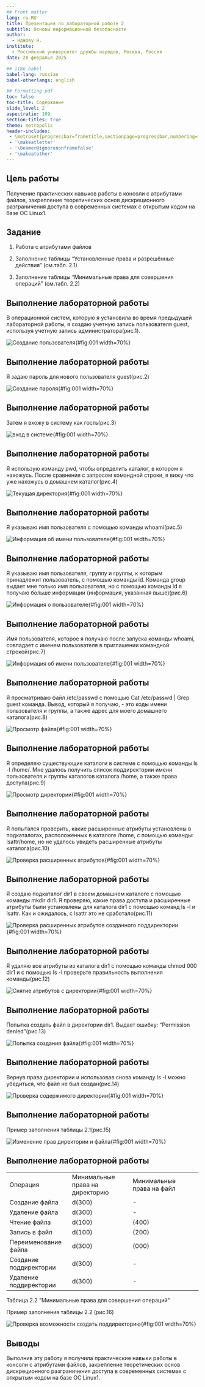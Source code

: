```yaml
---
## Front matter
lang: ru-RU
title: Презентация по лабораторной работе 2
subtitle: Основы информационной безопасности
author:
  - Нджову Н.
institute:
  - Российский университет дружбы народов, Москва, Россия
date: 28 февралья 2025

## i18n babel
babel-lang: russian
babel-otherlangs: english

## Formatting pdf
toc: false
toc-title: Содержание
slide_level: 2
aspectratio: 169
section-titles: true
theme: metropolis
header-includes:
 - \metroset{progressbar=frametitle,sectionpage=progressbar,numbering=fraction}
 - '\makeatletter'
 - '\beamer@ignorenonframefalse'
 - '\makeatother'
---
```


## Цель работы

Получение практических навыков работы в консоли с атрибутами файлов, закрепление теоретических основ дискреционного разграничения доступа в современных системах с открытым кодом на базе ОС Linux1.

## Задание

1. Работа с атрибутами файлов

2. Заполнение таблицы “Установленные права и разрешённые действия” (см.табл. 2.1)

3. Заполнение таблицы “Минимальные права для совершения операций” (см.табл. 2.2)

## Выполнение лабораторной работы

В операционной систем, которую я установила во время предыдущей лабораторной работы, я создаю учетную запись пользователя guest, используя учетную запись администратора(рис.1).

![Создание пользователя](image/Untitled1.png){#fig:001 width=70%}

## Выполнение лабораторной работы

Я задаю пароль для нового пользователя guest(рис.2)

![Создание пароля](image/Untitled2.png){#fig:001 width=70%}

## Выполнение лабораторной работы

Затем я вхожу в систему как гость(рис.3)

![вход в системе](image/Untitled3.png){#fig:001 width=70%}

## Выполнение лабораторной работы

Я использую команду pwd, чтобы определить каталог, в котором я нахожусь. После сравнения с запросом командной строки, я вижу что уже нахожусь в домашнем каталог(рис.4)

![Текущая директория](image/Untitled4.png){#fig:001 width=70%}

## Выполнение лабораторной работы

Я указываю имя пользователя с помощью команды whoami(рис.5)

![Информация об имени пользователе](image/Untitled5.png){#fig:001 width=70%}

## Выполнение лабораторной работы

Я указываю имя пользователя, группу и группы, к которым принадлежит пользователь, с помощью команды id. Команда group выдает мне только имя пользователя, но с помощью команды id я получаю больше информации (информация, указанная выше)(рис.6)

![Информация о пользователе](image/Untitled6.png){#fig:001 width=70%}

## Выполнение лабораторной работы

Имя пользователя, которое я получаю после запуска команды whoami, совпадает с именем пользователя в приглашении командной строкой(рис.7)

![Информация об имени пользователе](image/Untitled7.png){#fig:001 width=70%}

## Выполнение лабораторной работы

Я просматриваю файл /etc/passwd с помощью Cat /etc/passwd | Grep guest команда. Вывод, который я получаю, - это коды имени пользователя и группы, а также адрес для моего домашнего каталога(рис.8)

![Просмотр файла](image/Untitled8.png){#fig:001 width=70%}

## Выполнение лабораторной работы

Я определяю существующие каталоги в системе с помощью команды ls -l /home/. Мне удалось получить список поддиректории имени пользователя и группы каталогов каталога /home, а также права доступа(рис.9)

![Просмотр директории](image/Untitled9.png){#fig:001 width=70%}

## Выполнение лабораторной работы

Я попытался проверить, какие расширенные атрибуты установлены в подкаталогах, расположенных в каталоге /home, с помощью команды: lsattr/home, но не удалось увидеть расширенные атрибуты каталога(рис.10)

![Проверка расширенных атрибутов](image/Untitled11.png){#fig:001 width=70%}

## Выполнение лабораторной работы

Я создаю подкаталог dir1 в своем домашнем каталоге с помощью команды mkdir dir1. Я проверяю, какие права доступа и расширенные атрибуты были установлены для каталога dir1 с помощью команд ls -l и lsattr. Как и ожидалось, с lsattr это не сработало(рис.11)

![Проверка расширенных атрибутов созданного поддиректории](image/Untitled12.png){#fig:001 width=70%}

## Выполнение лабораторной работы

Я удаляю все атрибуты из каталога dir1 с помощью команды chmod 000 dir1 и с помощью ls -l проверьте правильность выполнения команды(рис.12)

![Снятие атрибутов с директории](image/Untitled15.png){#fig:001 width=70%}

## Выполнение лабораторной работы

Попытка создать файл в директории dir1. Выдает ошибку: “Permission denied”(рис.13)

![Попытка создания файла](image/Untitled16.png){#fig:001 width=70%}

## Выполнение лабораторной работы

Вернув права директории и использовав снова командy ls -l можно убедиться, что файл не был создан(рис.14)

![Проверка содержимого директории](image/Untitled17.png){#fig:001 width=70%}

## Выполнение лабораторной работы

Пример заполнения таблицы 2.1(рис.15)

![Изменение прав директории и файла](image/Untitled18.png){#fig:001 width=70%}

## Выполнение лабораторной работы

| | | | | |
|-|-|-|-|-|
|Операция|Минимальные права на директорию|Минимальные права на файл
|Создание файла|d(300)|-|
|Удаление файла|d(300)|-|
|Чтение файла|d(100)|(400)|
|Запись в файл|d(100)|(200)|
|Переименование файла|d(300)|(000)|
|Создание поддиректории|d(300)|-|
|Удаление поддиректории|d(300)|-|

Таблица 2.2 “Минимальные права для совершения операций"

Пример заполнения таблицы 2.2 (рис.16)

![Проверка возможности создать поддиректорию](image/Untitled19.png){#fig:001 width=70%}

## Выводы

Выполнив эту работу я получила практические навыки работы в консоли с атрибутами файлов, закрепление теоретических основ дискреционного разграничения доступа в современных системах с открытым кодом на базе ОС Linux1.

